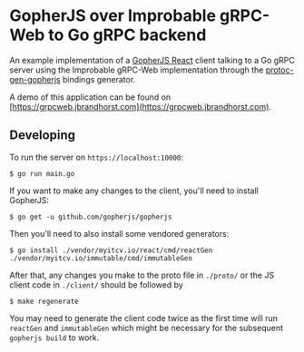 # GopherJS over Improbable gRPC-Web to Go gRPC backend
An example implementation of a
[GopherJS React](https://myitcv.io/react)
client talking to a Go gRPC server using the Improbable gRPC-Web implementation
through the
[protoc-gen-gopherjs](https://github.com/johanbrandhorst/protobuf/tree/master/protoc-gen-gopherjs)
bindings generator.

A demo of this application can be found on
[https://grpcweb.jbrandhorst.com](https://grpcweb.jbrandhorst.com).

## Developing
To run the server on `https://localhost:10000`:

```
$ go run main.go
```

If you want to make any changes to the client, you'll need to install GopherJS:

```
$ go get -u github.com/gopherjs/gopherjs
```

Then you'll need to also install some vendored generators:

```
$ go install ./vendor/myitcv.io/react/cmd/reactGen ./vendor/myitcv.io/immutable/cmd/immutableGen
```

After that, any changes you make to the proto file in `./proto/` or the JS client code
in `./client/` should be followed by

```
$ make regenerate
```

You may need to generate the client code twice as the first time will run `reactGen` and
`immutableGen` which might be necessary for the subsequent `gopherjs build` to work.
